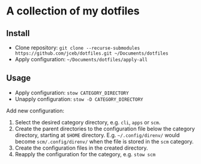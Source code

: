 # A collection of my dotfiles

## Install

- Clone repository:
  `git clone --recurse-submodules https://github.com/jceb/dotfiles.git ~/Documents/dotfiles`
- Apply configuration: `~/Documents/dotfiles/apply-all`

## Usage

- Apply configuration: `stow CATEGORY_DIRECTORY`
- Unapply configuration: `stow -D CATEGORY_DIRECTORY`

Add new configuration:

1. Select the desired category directory, e.g. `cli`, `apps` or `scm`.
2. Create the parent directories to the configuration file below the category
   directory, starting at `$HOME` directory. E.g. `~/.config/direnv/` would
   become `scm/.config/direnv/` when the file is stored in the `scm` category.
3. Create the configuration files in the created directory.
4. Reapply the configuration for the category, e.g. `stow scm`
